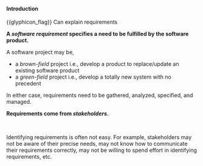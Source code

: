 <div id="title">

#### Introduction

</div>

<span id="prereqs"></span>

<span id="outcomes">{{glyphicon_flag}} Can explain requirements</span>

<div id="body">

**A _software requirement_ specifies a need to be fulfilled by the software product.**

A software project may be,
* a _brown-field_ project i.e., develop a product to replace/update an existing software product
* a _green-field_ project i.e., develop a totally new system with no precedent

In either case, requirements need to be gathered, analyzed, specified, and managed.

**Requirements come from _stakeholders_.**

<tip-box type="info"> 
  <include src="../../common/definitions.md#def-stakeholder"/>  
</tip-box>

Identifying requirements is often not easy. For example, stakeholders may not be aware of their precise needs, may not know how to communicate their requirements correctly, may not be willing to spend effort in identifying requirements, etc.

<!-- TODO: add more details -->

</div>

<div id="extras">
</div>